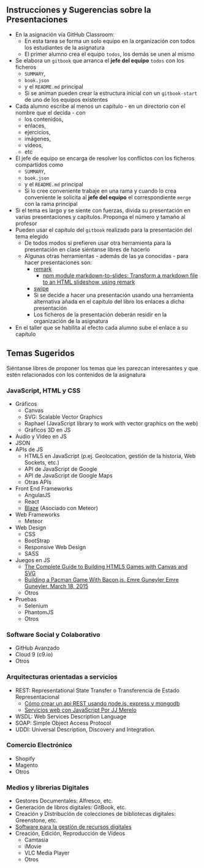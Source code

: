 ## Instrucciones y Sugerencias sobre la Presentaciones

* En la asignación vía GitHub Classroom:
  * En esta tarea se forma un solo equipo en la organización 
    con todos los estudiantes de la asignatura
  * El primer alumno crea el equipo `todos`, los demás se unen al mismo
* Se elabora un `gitbook` que arranca el **jefe del equipo** `todos` con los ficheros
  -  `SUMMARY`, 
  -  `book.json` 
  -   y el `README.md` principal
  - Si se animan pueden crear la estructura inicial con un `gitbook-start` de uno de los equipos existentes
* Cada alumno escribe al menos un capítulo - en un directorio con el nombre que el decida - con 
    - los contenidos,
    - enlaces, 
    - ejercicios, 
    - imágenes,
    - vídeos,
    - etc
* El jefe de equipo se encarga de resolver los conflictos con los  ficheros compartidos como
  -  `SUMMARY`, 
  -  `book.json` 
  -   y el `README.md` principal
  - Si lo cree conveniente trabaje en una rama y cuando lo crea conveniente le solicita al **jefe del equipo** el correspondiente `merge` con la rama principal
* Si el tema es largo y se siente con fuerzas, divida su presentación en varias presentaciones y capítulos. Proponga el número y tamaño al profesor 
* Pueden usar el capítulo del `gitbook` realizado para la presentación del tema elegido
  - De todos modos si prefieren usar otra herramienta para la presentación en clase
siéntanse libres de hacerlo
  - Algunas otras herramientas - además de las ya conocidas - para hacer presentaciones son:
    - [remark](https://remarkjs.com/#1) 
      - [npm module markdown-to-slides: Transform a markdown file to an HTML slideshow, using remark](https://www.npmjs.com/package/markdown-to-slides)
    - [swipe](https://www.swipe.to/markdown/)
    - Si se decide a hacer una presentación usando una herramienta alternativa añada en el capítulo del libro los enlaces a dicha presentación 
    - Los ficheros de la presentación deberán residir en la organización de la asignatura
* En el taller que se habilita al efecto cada alumno sube el enlace a su capítulo

## Temas Sugeridos

Siéntanse libres de proponer los temas que les parezcan interesantes  y que estén relacionados
con los contenidos de la asignatura

### JavaScript, HTML y CSS
-   Gráficos
    -   Canvas
    -   SVG: Scalable Vector Graphics
    -   Raphael (JavaScript library to work with vector graphics on the
        web)
    -   Gráficos 3D en JS
-   Audio y Vídeo en JS
-   JSON
-   APIs de JS
    -   HTML5 en JavaScript (p.ej. Geolocation, gestión de la historia,
        Web Sockets, etc.)
    -   API de JavaScript de Google
    -   API de JavaScript de Google Maps
    - Otras APIs
-   Front End Frameworks
    -   AngularJS
    -   React
    -   [Blaze](http://meteor.github.io/blaze/) (Asociado con Meteor)
-   Web Frameworks
    -   Meteor
-   Web Design
    -   CSS
    -   BootStrap
    -   Responsive Web Design
    -   SASS
-   Juegos en JS
    -   [The Complete Guide to Building HTML5 Games with Canvas and
        SVG](http://www.sitepoint.com/the-complete-guide-to-building-html5-games-with-canvas-and-svg/)
    -   [Building a Pacman Game With Bacon.js. Emre Guneyler Emre
        Guneyler. March 18,
        2015](http://www.sitepoint.com/building-pacman-with-bacon-js/)
    -   Otros
-   Pruebas
    -   Selenium
    -   PhantomJS
    -   Otros

### Software Social y Colaborativo

-   GitHub Avanzado
-   Cloud 9 (c9.io)
-   Otros

### Arquitecturas orientadas a servicios

- REST: Representational State Transfer o Transferencia de Estado Representacional
  - [Cómo crear un api REST usando node.js, express y mongodb](https://carlosazaustre.es/blog/como-crear-una-api-rest-usando-node-js/)
  - [Servicios web con JavaScript Por JJ Merelo](http://geneura.ugr.es/~jmerelo/tutoriales/servicios-web/)
- WSDL: Web Services Description Language
- SOAP: Simple Object Access Protocol
- UDDI: Universal Description, Discovery and Integration. 

### Comercio Electrónico

-   Shopify
-   Magento
-   Otros

### Medios y librerias Digitales

-   Gestores Documentales: Alfresco, etc.
-   Generación de libros digitales: GitBook, etc.
-   Creación y Distribución de colecciones de bibliotecas digitales: Greenstone, etc.
-   [Software para la gestión de recursos digitales](http://tecnologiasweb.jsenso.es/software-open-source-para-la-gestion-de-recursos-digitales/)
-   Creación, Edición, Reproducción de Vídeos
    -   Camtasia
    -   iMovie
    -   VLC Media Player
    -   Otros
